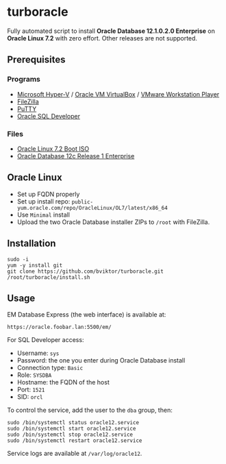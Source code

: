 # turboracle

Fully automated script to install **Oracle Database 12.1.0.2.0 Enterprise** on **Oracle Linux 7.2** with zero effort. Other releases are not supported. 

## Prerequisites

### Programs

- [Microsoft Hyper-V](https://msdn.microsoft.com/en-us/virtualization/hyperv_on_windows/quick_start/walkthrough_install) / [Oracle VM VirtualBox](https://www.virtualbox.org/wiki/Downloads) / [VMware Workstation Player](https://www.vmware.com/go/downloadplayer)
- [FileZilla](https://filezilla-project.org/download.php?type=client)
- [PuTTY](https://blog.splunk.net/64bit-putty/)
- [Oracle SQL Developer](http://www.oracle.com/technetwork/developer-tools/sql-developer/downloads/index.html)

### Files

- [Oracle Linux 7.2 Boot ISO](https://edelivery.oracle.com/linux)
- [Oracle Database 12c Release 1 Enterprise](http://www.oracle.com/technetwork/database/enterprise-edition/downloads/index.html)

## Oracle Linux

- Set up FQDN properly
- Set up install repo: `public-yum.oracle.com/repo/OracleLinux/OL7/latest/x86_64`
- Use `Minimal` install
- Upload the two Oracle Database installer ZIPs to `/root` with FileZilla.

## Installation

~~~
sudo -i
yum -y install git
git clone https://github.com/bviktor/turboracle.git
/root/turboracle/install.sh
~~~

## Usage

EM Database Express (the web interface) is available at:

~~~
https://oracle.foobar.lan:5500/em/
~~~

For SQL Developer access:

- Username: `sys`
- Password: the one you enter during Oracle Database install
- Connection type: `Basic`
- Role: `SYSDBA`
- Hostname: the FQDN of the host
- Port: `1521`
- SID: `orcl`

To control the service, add the user to the `dba` group, then:

~~~
sudo /bin/systemctl status oracle12.service
sudo /bin/systemctl start oracle12.service
sudo /bin/systemctl stop oracle12.service
sudo /bin/systemctl restart oracle12.service
~~~

Service logs are available at `/var/log/oracle12`.
